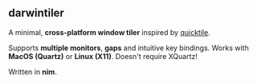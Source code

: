 ## darwintiler

A minimal, **cross-platform window tiler** inspired by [quicktile](https://github.com/ssokolow/quicktile).

Supports **multiple monitors**, **gaps** and intuitive key bindings. Works with **MacOS (Quartz)** or **Linux (X11)**. Doesn't require XQuartz!

Written in **nim**.
